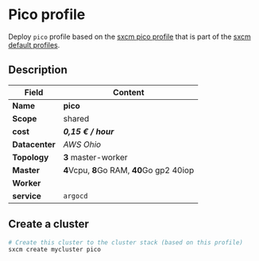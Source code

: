 # Pico profile

Deploy `pico` profile based on the [sxcm pico profile](https://raw.githubusercontent.com/startxfr/sxcm/main/src/profiles/install-config-pico.yml) that is part of the [sxcm default profiles](../../3-profiles).

## Description

| Field          | Content                                      |
| -------------- | -------------------------------------------- |
| **Name**       | **pico**                                     |
| **Scope**      | shared                                       |
| **cost**       | ***0,15 € / hour***                          |
| **Datacenter** | _AWS Ohio_                                   |
| **Topology**   | **3** master-worker                          |
| **Master**     | **4**Vcpu,  **8**Go RAM, **40**Go gp2  40iop |
| **Worker**     |                                              |
| **service**    | `argocd`                                     |

## Create a cluster

```bash
# Create this cluster to the cluster stack (based on this profile)
sxcm create mycluster pico
```
